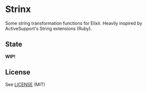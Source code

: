 # Strinx

Some string transformation functions for Elixir. Heavily inspired by ActiveSupport's String extensions (Ruby).

## State

**WIP!**

## License

See [LICENSE](LICENSE) (MIT)
